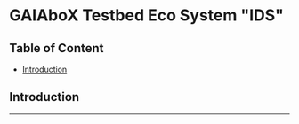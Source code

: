 # GAIAboX Testbed Eco System "IDS"

## Table of Content

- [Introduction](#introduction)

## Introduction

---
